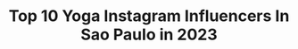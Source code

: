 ---
title: Top 10 Yoga Instagram Influencers In Sao Paulo in 2023
description: >-
  Find top yoga Instagram influencers in Sao Paulo in 2023. Most popular hashtags: #yoga #fitness #saopaulo #tbt.
platform: Instagram
hits: 36
text_top: Discover the most popular Instagram profiles on inBeat.
text_bottom: Our search engine aggregates 36 Instagram influencers like this in Sao Paulo, Brazil for you to collaborate.
profiles:
  - username: "memeriadoyoga"
    fullname: >-
      Memeria do Yoga
    bio: >-
      𝙍𝙞𝙧 é 𝙤 𝙢𝙚𝙡𝙝𝙤𝙧 𝙧𝙚𝙢é𝙙𝙞𝙤 ⠀ ⠀ ⠀ 𝘜𝘮 𝘱𝘰𝘶𝘤𝘰 𝘥𝘦 𝘺𝘰𝘨𝘢 𝘦 𝘶𝘮 𝘱𝘰𝘶𝘤𝘰 𝘥𝘦 𝘮𝘦𝘮𝘦 . 📧: memeriadoyoga@gmail.com . @hanumannyogi
    location: "Brazil"
    followers: 22781
    engagement: 794
    commentsToLikes: 0.052869
    id: ckap49dag6c6c0i78kml5erka
    verified: false
    hashtags: ""
  - username: "saritalazzarini"
    fullname: >-
      Sarita Lazzarini
    bio: >-
      📍São Paulo ✨Healthy Lifestyle 🌸 Welcome 🌸
    location: "Brazil"
    followers: 41980
    engagement: 244
    commentsToLikes: 0.040007
    id: ckap77eqpixza0i780ph5iy60
    verified: false
    hashtags: "#vidasaudavel, #doglovers, #dogsofinstagram, #publi"
  - username: "vanessa.personal"
    fullname: >-
      Van Chinellato 💪❤
    bio: >-
      🔴Personal Trainer 🟢Cheerleader do PALMEIRAS 🔴Pós.Biomecânica, Aval fisica, Psicomotric. 🟢CREF 087514-G/SP ❤Se inscreva no canal !👇😘 #fitness
    location: "Brazil"
    followers: 20048
    engagement: 372
    commentsToLikes: 0.090800
    id: ck8t3l4kb3m5k0j78fjwh1608
    verified: false
    hashtags: "#mancha, #allianzparque, #qualidadedevida, #palestrinas"
  - username: "flaviomonteiro___"
    fullname: >-
      Flavio Monteiro
    bio: >-
      @flashstarrj ⚡️ Faça o que é certo, não o que é fácil Escorpiano e surfista de alma 🦂🌊 Espirito de luz ✨
    location: "Brazil"
    followers: 15020
    engagement: 329
    commentsToLikes: 0.112611
    id: ckaortnajop6h0i78sdw95trl
    verified: false
    hashtags: "#flashstarrj, #surf, #gratid, #tbt"
  - username: "dorisrng"
    fullname: >-
      Dóris Rangel
    bio: >-
      Curitiba • São Paulo 🇧🇷 Miss Curitiba 2018 👑 espiritualidade • lifestyle Grupo Zoom Projeto Batom Vermelho
    location: "Brazil"
    followers: 18703
    engagement: 441
    commentsToLikes: 0.542289
    id: ck5qdg7wmvf5q0i11r0ttflhw
    verified: false
    hashtags: "#geckoshostelsorteio, #adote, #curitiba, #ado"
  - username: "luadovalle"
    fullname: >-
      LUÃ DO VALLE
    bio: >-
      • Ator | Modelo 🎭 • ADM/MKT | ESPM • T|kT0k (130k+) • Eterno aprendiz • São Paulo📍 • Canal no YouTube LV ®
    location: "Brazil"
    followers: 45885
    engagement: 264
    commentsToLikes: 0.079335
    id: ck9hbzoxvj4q80j78tf8br63q
    verified: false
    hashtags: "#ouseuse, #turistando, #brazil, #tendencia"
  - username: "juliopeixotto"
    fullname: >-
      Julio Peixoto
    bio: >-
      São Paulo - SP 🔸 All about Pole Dance Instrutor residente @studiometropole Videoaulas/tutoriais⤵️
    location: "Brazil"
    followers: 22689
    engagement: 516
    commentsToLikes: 0.050218
    id: ck5zsrbxiz1qy0i14xvknq8c1
    verified: false
    hashtags: "#poledancerbr, #wegonthepole, #gymnastics, #poledance"
  - username: "camilakaram"
    fullname: >-
      Camila Karam
    bio: >-
      Médica, 27 anos, São Paulo 📩 contatocamilakaram@gmail.com 📬 Caixa Postal: 74416 CEP: 01531-970 São Paulo-SP
    location: "Brazil"
    followers: 277740
    engagement: 538
    commentsToLikes: 0.010182
    id: ck5cguq5xpl0c0i11t1lo82f3
    verified: true
    hashtags: "#modeladores, #tbt, #zzmall, #zzinfluencer"
  - username: "deborapagnoncelli"
    fullname: >-
      🥥  D  É  B  O  R  A  🌴
    bio: >-
      Gaúcha em Morro de São Paulo - Bahia Alugo Casa e Pousada. Chama no direct 🤙🏽 🌿@primeira_praia_suites 🌴@voltailhamorro 🌴@tirolesamorrodesaopaulo
    location: "Brazil"
    followers: 39668
    engagement: 119
    commentsToLikes: 0.025239
    id: ck5q281h5epdf0i11vlhfnzs6
    verified: false
    hashtags: "#gratidao, #morrodesaopaulobahia, #morrodesaopaulo, #bahia"
  - username: "rotaveg"
    fullname: >-
      RotaVEG | Victor
    bio: >-
      Não deixe para amanhã o que vc pode comer hoje! O RotaVEG é onde compartilho minhas veganices por aí! 🌱 (São Paulo/SP)
    location: "Brazil"
    followers: 61700
    engagement: 172
    commentsToLikes: 0.033112
    id: ck602bgiqh2li0i14kbsilqek
    verified: false
    hashtags: "#rotaveg, #vegan, #govegan, #bolovegano"
---